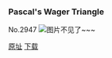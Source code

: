 ### Pascal's Wager Triangle
No.2947
![图片不见了~~~](https://imgs.xkcd.com/comics/pascals_wager_triangle.png)

[原址](https://xkcd.com//2947) [下载](https://imgs.xkcd.com/comics/pascals_wager_triangle.png)

